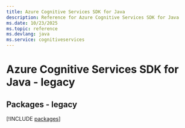 ```yaml
---
title: Azure Cognitive Services SDK for Java
description: Reference for Azure Cognitive Services SDK for Java
ms.date: 10/23/2025
ms.topic: reference
ms.devlang: java
ms.service: cognitiveservices
---
```

# Azure Cognitive Services SDK for Java - legacy
## Packages - legacy
[!INCLUDE [packages](cognitive-services-index.md)]
